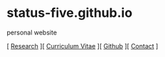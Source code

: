 # status-five.github.io
personal website

[ [Research](/index.md) ][ [Curriculum Vitae](/cv.md) ][ [Github](https://github.com/status-five) ][ [Contact](/contact.md) ]
